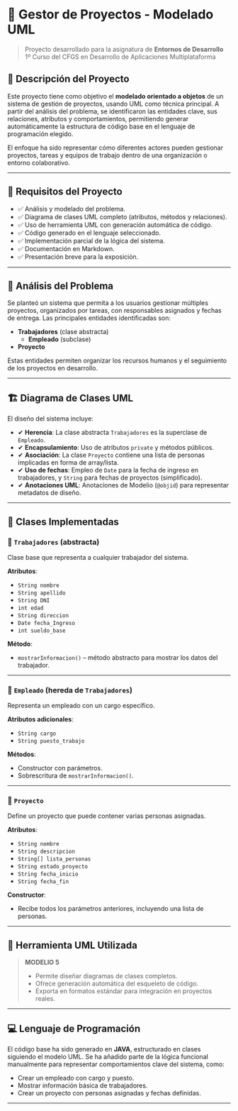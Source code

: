 # 📁 Gestor de Proyectos - Modelado UML

> Proyecto desarrollado para la asignatura de **Entornos de Desarrollo**  
> 1º Curso del CFGS en Desarrollo de Aplicaciones Multiplataforma

## 🧩 Descripción del Proyecto

Este proyecto tiene como objetivo el **modelado orientado a objetos** de un sistema de gestión de proyectos, usando UML como técnica principal. A partir del análisis del problema, se identificaron las entidades clave, sus relaciones, atributos y comportamientos, permitiendo generar automáticamente la estructura de código base en el lenguaje de programación elegido.

El enfoque ha sido representar cómo diferentes actores pueden gestionar proyectos, tareas y equipos de trabajo dentro de una organización o entorno colaborativo.

---

## 📌 Requisitos del Proyecto

- ✅ Análisis y modelado del problema.
- ✅ Diagrama de clases UML completo (atributos, métodos y relaciones).
- ✅ Uso de herramienta UML con generación automática de código.
- ✅ Código generado en el lenguaje seleccionado.
- ✅ Implementación parcial de la lógica del sistema.
- ✅ Documentación en Markdown.
- ✅ Presentación breve para la exposición.

---

## 🧠 Análisis del Problema

Se planteó un sistema que permita a los usuarios gestionar múltiples proyectos, organizados por tareas, con responsables asignados y fechas de entrega. Las principales entidades identificadas son:

- **Trabajadores** (clase abstracta)
  - **Empleado** (subclase)
- **Proyecto**

Estas entidades permiten organizar los recursos humanos y el seguimiento de los proyectos en desarrollo.

---

## 🏗️ Diagrama de Clases UML

El diseño del sistema incluye:

- ✔ **Herencia**: La clase abstracta `Trabajadores` es la superclase de `Empleado`.
- ✔ **Encapsulamiento**: Uso de atributos `private` y métodos públicos.
- ✔ **Asociación**: La clase `Proyecto` contiene una lista de personas implicadas en forma de array/lista.
- ✔ **Uso de fechas**: Empleo de `Date` para la fecha de ingreso en trabajadores, y `String` para fechas de proyectos (simplificado).
- ✔ **Anotaciones UML**: Anotaciones de Modelio (`@objid`) para representar metadatos de diseño.

---

## 💾 Clases Implementadas

### 🔹 `Trabajadores` (abstracta)
Clase base que representa a cualquier trabajador del sistema.

**Atributos**:
- `String nombre`
- `String apellido`
- `String DNI`
- `int edad`
- `String direccion`
- `Date fecha_Ingreso`
- `int sueldo_base`

**Método**:
- `mostrarInformacion()` – método abstracto para mostrar los datos del trabajador.

---

### 🔹 `Empleado` (hereda de `Trabajadores`)
Representa un empleado con un cargo específico.

**Atributos adicionales**:
- `String cargo`
- `String puesto_trabajo`

**Métodos**:
- Constructor con parámetros.
- Sobrescritura de `mostrarInformacion()`.

---

### 🔹 `Proyecto`
Define un proyecto que puede contener varias personas asignadas.

**Atributos**:
- `String nombre`
- `String descripcion`
- `String[] lista_personas`
- `String estado_proyecto`
- `String fecha_inicio`
- `String fecha_fin`

**Constructor**:
- Recibe todos los parámetros anteriores, incluyendo una lista de personas.

---

## 🧰 Herramienta UML Utilizada

> **MODELIO 5**
> - Permite diseñar diagramas de clases completos.
> - Ofrece generación automática del esqueleto de código.
> - Exporta en formatos estándar para integración en proyectos reales.

---

## 💻 Lenguaje de Programación

El código base ha sido generado en **JAVA**, estructurado en clases siguiendo el modelo UML. Se ha añadido parte de la lógica funcional manualmente para representar comportamientos clave del sistema, como:

- Crear un empleado con cargo y puesto.
- Mostrar información básica de trabajadores.
- Crear un proyecto con personas asignadas y fechas definidas.

---
